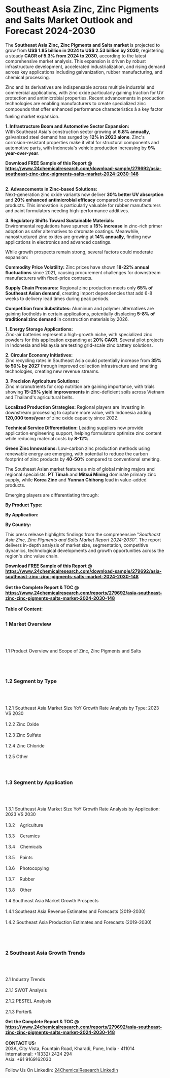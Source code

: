 <h1>Southeast Asia Zinc, Zinc Pigments and Salts Market Outlook and Forecast 2024-2030</h1><p>The <strong>Southeast Asia Zinc, Zinc Pigments and Salts market</strong> is projected to grow from <strong>US$ 1.85 billion in 2024 to US$ 2.53 billion by 2030</strong>, registering a steady <strong>CAGR of 5.3% from 2024 to 2030</strong>, according to the latest comprehensive market analysis. This expansion is driven by robust infrastructure development, accelerated industrialization, and rising demand across key applications including galvanization, rubber manufacturing, and chemical processing.</p><p>Zinc and its derivatives are indispensable across multiple industrial and commercial applications, with zinc oxide particularly gaining traction for UV protection and antimicrobial properties. Recent advancements in production technologies are enabling manufacturers to create specialized zinc compounds that offer enhanced performance characteristics â a key factor fueling market expansion.</p><p><strong>1. Infrastructure Boom and Automotive Sector Expansion:</strong><br>
With Southeast Asia's construction sector growing at <strong>6.8% annually</strong>, galvanized steel demand has surged by <strong>12% in 2023 alone</strong>. Zinc's corrosion-resistant properties make it vital for structural components and automotive parts, with Indonesia's vehicle production increasing by <strong>9% year-over-year</strong>.</p><div><b>Download FREE Sample of this Report @ 
            <a href="https://www.24chemicalresearch.com/download-sample/279692/asia-southeast-zinc-zinc-pigments-salts-market-2024-2030-148">
            https://www.24chemicalresearch.com/download-sample/279692/asia-southeast-zinc-zinc-pigments-salts-market-2024-2030-148</a></b></div><br><p><strong>2. Advancements in Zinc-based Solutions:</strong><br>
Next-generation zinc oxide variants now deliver <strong>30% better UV absorption</strong> and <strong>20% enhanced antimicrobial efficacy</strong> compared to conventional products. This innovation is particularly valuable for rubber manufacturers and paint formulators needing high-performance additives.</p><p><strong>3. Regulatory Shifts Toward Sustainable Materials:</strong><br>
Environmental regulations have spurred a <strong>15% increase</strong> in zinc-rich primer adoption as safer alternatives to chromate coatings. Meanwhile, nanostructured zinc oxides are growing at <strong>14% annually</strong>, finding new applications in electronics and advanced coatings.</p><p>While growth prospects remain strong, several factors could moderate expansion:</p><p><strong>Commodity Price Volatility:</strong> Zinc prices have shown <strong>18-22% annual fluctuations</strong> since 2021, causing procurement challenges for downstream manufacturers with fixed-price contracts.</p><p><strong>Supply Chain Pressures:</strong> Regional zinc production meets only <strong>65% of Southeast Asian demand</strong>, creating import dependencies that add 6-8 weeks to delivery lead times during peak periods.</p><p><strong>Competition from Substitutes:</strong> Aluminum and polymer alternatives are gaining footholds in certain applications, potentially displacing <strong>5-8% of traditional zinc demand</strong> in construction materials by 2026.</p><p><strong>1. Energy Storage Applications:</strong><br>
Zinc-air batteries represent a high-growth niche, with specialized zinc powders for this application expanding at <strong>20% CAGR</strong>. Several pilot projects in Indonesia and Malaysia are testing grid-scale zinc battery solutions.</p><p><strong>2. Circular Economy Initiatives:</strong><br>
Zinc recycling rates in Southeast Asia could potentially increase from <strong>35% to 50% by 2027</strong> through improved collection infrastructure and smelting technologies, creating new revenue streams.</p><p><strong>3. Precision Agriculture Solutions:</strong><br>
Zinc micronutrients for crop nutrition are gaining importance, with trials showing <strong>15-25% yield improvements</strong> in zinc-deficient soils across Vietnam and Thailand's agricultural belts.</p><p><strong>Localized Production Strategies:</strong> Regional players are investing in downstream processing to capture more value, with Indonesia adding <strong>120,000 tons/year</strong> of zinc oxide capacity since 2022.</p><p><strong>Technical Service Differentiation:</strong> Leading suppliers now provide application engineering support, helping formulators optimize zinc content while reducing material costs by <strong>8-12%</strong>.</p><p><strong>Green Zinc Innovations:</strong> Low-carbon zinc production methods using renewable energy are emerging, with potential to reduce the carbon footprint of zinc products by <strong>40-50%</strong> compared to conventional smelting.</p><p>The Southeast Asian market features a mix of global mining majors and regional specialists. <strong>PT Timah</strong> and <strong>Mitsui Mining</strong> dominate primary zinc supply, while <strong>Korea Zinc</strong> and <strong>Yunnan Chihong</strong> lead in value-added products.</p><p>Emerging players are differentiating through:
</p><p><strong>By Product Type:</strong></p><p><strong>By Application:</strong></p><p><strong>By Country:</strong></p><p>This press release highlights findings from the comprehensive "<em>Southeast Asia Zinc, Zinc Pigments and Salts Market Report 2024-2030</em>". The report delivers in-depth analysis of market size, segmentation, competitive dynamics, technological developments and growth opportunities across the region's zinc value chain.</p><div><b>Download FREE Sample of this Report @ 
            <a href="https://www.24chemicalresearch.com/download-sample/279692/asia-southeast-zinc-zinc-pigments-salts-market-2024-2030-148">
            https://www.24chemicalresearch.com/download-sample/279692/asia-southeast-zinc-zinc-pigments-salts-market-2024-2030-148</a></b></div><br><div><b>Get the Complete Report & TOC @ 
            <a href="https://www.24chemicalresearch.com/reports/279692/asia-southeast-zinc-zinc-pigments-salts-market-2024-2030-148">
            https://www.24chemicalresearch.com/reports/279692/asia-southeast-zinc-zinc-pigments-salts-market-2024-2030-148</a></b></div><br>
            <b>Table of Content:</b><p><h2><span style="font-size:16px"><strong>1 Market Overview&nbsp;&nbsp; &nbsp;</strong></span></h2><br />
<br />
<p>1.1 Product Overview and Scope of Zinc, Zinc Pigments and Salts&nbsp;</p><br />
<br />
<h2><strong><span style="font-size:16px">1.2 Segment by Type&nbsp;&nbsp; &nbsp;</span></strong></h2><br />
<br />
<p>1.2.1 Southeast Asia Market Size YoY Growth Rate Analysis by Type: 2023 VS 2030&nbsp;&nbsp; &nbsp;<br /><br />
1.2.2 Zinc Oxide&nbsp;&nbsp; &nbsp;<br /><br />
1.2.3 Zinc Sulfate<br /><br />
1.2.4 Zinc Chloride<br /><br />
1.2.5 Other<br /><br />
<br />
<h2><span style="font-size:16px"><strong>1.3 Segment by Application&nbsp;&nbsp;</strong></span></h2><br />
<br />
<p>1.3.1 Southeast Asia Market Size YoY Growth Rate Analysis by Application: 2023 VS 2030&nbsp;&nbsp; &nbsp;<br /><br />
1.3.2&nbsp;&nbsp; &nbsp;Agriculture<br /><br />
1.3.3&nbsp;&nbsp; &nbsp;Ceramics<br /><br />
1.3.4&nbsp;&nbsp; &nbsp;Chemicals<br /><br />
1.3.5&nbsp;&nbsp; &nbsp;Paints<br /><br />
1.3.6&nbsp;&nbsp; &nbsp;Photocopying<br /><br />
1.3.7&nbsp;&nbsp; &nbsp;Rubber<br /><br />
1.3.8&nbsp;&nbsp; &nbsp;Other<br /><br />
1.4 Southeast Asia Market Growth Prospects&nbsp;&nbsp; &nbsp;<br /><br />
1.4.1 Southeast Asia Revenue Estimates and Forecasts (2019-2030)&nbsp;&nbsp; &nbsp;<br /><br />
1.4.2 Southeast Asia Production Estimates and Forecasts (2019-2030)&nbsp;&nbsp;</p><br />
<br />
<h2><span style="font-size:16px"><strong>2 Southeast Asia Growth Trends&nbsp;&nbsp; &nbsp;</strong></span></h2><br />
<br />
<p>2.1 Industry Trends&nbsp;&nbsp; &nbsp;<br /><br />
2.1.1 SWOT Analysis&nbsp;&nbsp; &nbsp;<br /><br />
2.1.2 PESTEL Analysis&nbsp;&nbsp; &nbsp;<br /><br />
2.1.3 Porter&</p><div><b>Get the Complete Report & TOC @ 
            <a href="https://www.24chemicalresearch.com/reports/279692/asia-southeast-zinc-zinc-pigments-salts-market-2024-2030-148">
            https://www.24chemicalresearch.com/reports/279692/asia-southeast-zinc-zinc-pigments-salts-market-2024-2030-148</a></b></div><br><b>CONTACT US:</b><br>
            203A, City Vista, Fountain Road, Kharadi, Pune, India - 411014<br>
            International: +1(332) 2424 294<br>
            Asia: +91 9169162030 <br><br>
            Follow Us On LinkedIn: <a href="https://www.linkedin.com/company/24chemicalresearch/">24ChemicalResearch LinkedIn</a>